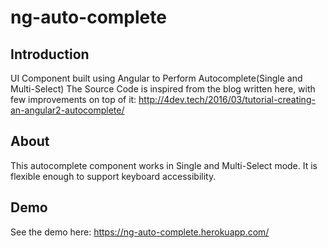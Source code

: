 # ng-auto-complete

## Introduction
UI Component built using Angular to Perform Autocomplete(Single and Multi-Select)
The Source Code is inspired from the blog written here, with few improvements on top of it: http://4dev.tech/2016/03/tutorial-creating-an-angular2-autocomplete/

## About
This autocomplete component works in Single and Multi-Select mode. It is flexible enough to support keyboard accessibility.

## Demo
See the demo here: https://ng-auto-complete.herokuapp.com/


